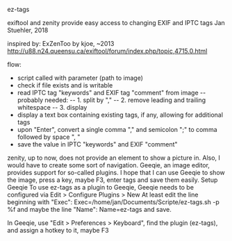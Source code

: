ez-tags

exiftool and zenity provide easy access to changing EXIF and IPTC tags
Jan Stuehler, 2018

inspired by: ExZenToo by kjoe, ~2013
http://u88.n24.queensu.ca/exiftool/forum/index.php/topic,4715.0.html

flow:
- script called with parameter (path to image)
- check if file exists and is writable
- read IPTC tag "keywords" and EXIF tag "comment" from image
-- probably needed:
-- 1. split by ","
-- 2. remove leading and trailing whitespace
-- 3. display
- display a text box containing existing tags, if any, allowing for additional tags
- upon "Enter", convert a single comma "," and semicolon ";" to comma followed by space ", "
- save the value in IPTC "keywords" and EXIF "comment"

zenity, up to now, does not provide an element to show a picture in. Also, I would
have to create some sort of navigation.
Geeqie, an image
editor, provides support for so-called plugins. I hope that I can use Geeqie to show
the image, press a key, maybe F3, enter tags and save them easily.
Setup Geeqie
To use ez-tags as a plugin to Geeqie, Geeqie needs to be configured via
Edit > Configure Plugins > New
At least edit the line beginning with "Exec":
Exec=/home/jan/Documents/Scripte/ez-tags.sh -p %f
and maybe the line "Name":
Name=ez-tags
and save. 

In Geeqie, use "Edit > Preferences > Keyboard", find the plugin (ez-tags), and assign
a hotkey to it, maybe F3


